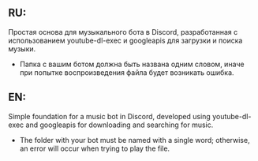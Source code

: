 ## RU:
Простая основа для музыкального бота в Discord, разработанная с использованием youtube-dl-exec и googleapis для загрузки и поиска музыки.

- Папка с вашим ботом должна быть названа одним словом, иначе при попытке воспроизведения файла будет возникать ошибка.


## EN:
Simple foundation for a music bot in Discord, developed using youtube-dl-exec and googleapis for downloading and searching for music.

- The folder with your bot must be named with a single word; otherwise, an error will occur when trying to play the file.
